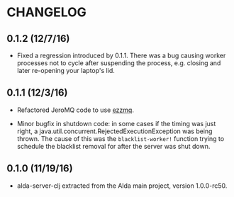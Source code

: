 # CHANGELOG

## 0.1.2 (12/7/16)

* Fixed a regression introduced by 0.1.1. There was a bug causing worker processes not to cycle after suspending the process, e.g. closing and later re-opening your laptop's lid.

## 0.1.1 (12/3/16)

* Refactored JeroMQ code to use [ezzmq](https://github.com/daveyarwood/ezzmq).

* Minor bugfix in shutdown code: in some cases if the timing was just right, a java.util.concurrent.RejectedExecutionException was being thrown. The cause of this was the `blacklist-worker!` function trying to schedule the blacklist removal for after the server was shut down.

## 0.1.0 (11/19/16)

* alda-server-clj extracted from the Alda main project, version 1.0.0-rc50.

